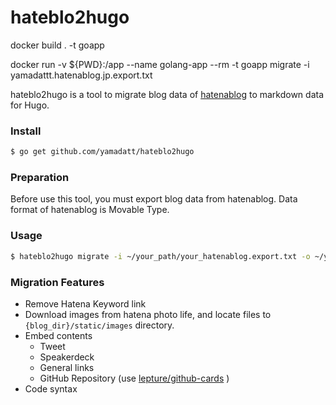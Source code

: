 hateblo2hugo
=======

docker build . -t goapp

docker run -v ${PWD}:/app --name golang-app --rm -t goapp migrate -i yamadattt.hatenablog.jp.export.txt

hateblo2hugo is a tool to migrate blog data of [hatenablog](http://hatenablog.com/) to markdown data for Hugo.

### Install

```bash
$ go get github.com/yamadatt/hateblo2hugo
```

### Preparation

Before use this tool, you must export blog data from hatenablog. Data format of hatenablog is Movable Type.


### Usage

```bash
$ hateblo2hugo migrate -i ~/your_path/your_hatenablog.export.txt -o ~/your_path/your_hugo_blog/blog/ -u
```

### Migration Features

* Remove Hatena Keyword link
* Download images from hatena photo life, and locate files to `{blog_dir}/static/images` directory.
* Embed contents
    * Tweet
    * Speakerdeck
    * General links
    * GitHub Repository (use [lepture/github-cards](https://github.com/lepture/github-cards) )
* Code syntax


